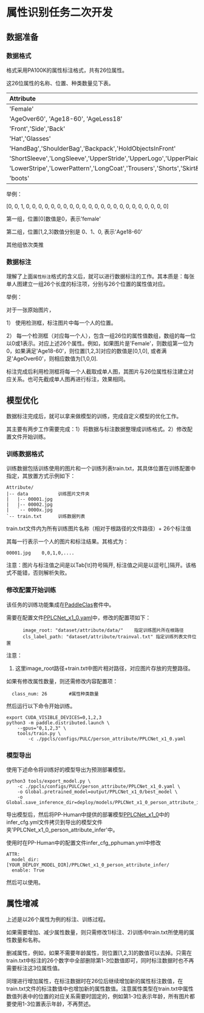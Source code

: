 # 属性识别任务二次开发

## 数据准备

### 数据格式

格式采用PA100K的属性标注格式，共有26位属性。

这26位属性的名称、位置、种类数量见下表。

| Attribute |  index    |  length   |
|:----------|:----------|:----------|
| 'Female'    | [0]    | 1    |
| 'AgeOver60', 'Age18-60', 'AgeLess18'    | [1, 2, 3]    | 3    |
| 'Front','Side','Back'    | [4, 5, 6]    |  3    |
| 'Hat','Glasses'   |  [7, 8]   |  2    |
| 'HandBag','ShoulderBag','Backpack','HoldObjectsInFront'   | [9,10,11,12]   | 4    |
| 'ShortSleeve','LongSleeve','UpperStride','UpperLogo','UpperPlaid','UpperSplice'  | [13,14,15,16,17,18]   |  6    |
| 'LowerStripe','LowerPattern','LongCoat','Trousers','Shorts','Skirt&Dress'   | [19,20,21,22,23,24]   |  6    |
| 'boots'   | [25]   |  1   |

举例：

[0, 0, 1, 0, 0, 0, 0, 0, 0, 0, 0, 0, 0, 0, 0, 0, 0, 0, 0, 0, 0, 0, 0, 0, 0, 0]

第一组，位置[0]数值是0，表示'female'

第二组，位置[1,2,3]数值分别是 0、1、0, 表示'Age18-60'

其他组依次类推

### 数据标注

理解了上面`属性标注`格式的含义后，就可以进行数据标注的工作。其本质是：每张单人图建立一组26个长度的标注项，分别与26个位置的属性值对应。

举例：

对于一张原始图片，

1） 使用检测框，标注图片中每一个人的位置。

2） 每一个检测框（对应每一个人），包含一组26位的属性值数组，数组的每一位以0或1表示。对应上述26个属性。例如，如果图片是'Female'，则数组第一位为0，如果满足'Age18-60'，则位置[1,2,3]对应的数值是[0,1,0], 或者满足'AgeOver60'，则相应数值为[1,0,0].

标注完成后利用检测框将每一个人截取成单人图，其图片与26位属性标注建立对应关系。也可先截成单人图再进行标注，效果相同。

## 模型优化

数据标注完成后，就可以拿来做模型的训练，完成自定义模型的优化工作。

其主要有两步工作需要完成：1）将数据与标注数据整理成训练格式。2）修改配置文件开始训练。

### 训练数据格式

训练数据包括训练使用的图片和一个训练列表train.txt，其具体位置在训练配置中指定，其放置方式示例如下：
```
Attribute/
|-- data           训练图片文件夹
|   |-- 00001.jpg
|   |-- 00002.jpg
|   `-- 0000x.jpg
`-- train.txt      训练数据列表

```

train.txt文件内为所有训练图片名称（相对于根路径的文件路径）+ 26个标注值

其每一行表示一个人的图片和标注结果。其格式为：

```
00001.jpg    0,0,1,0,....
```

注意：图片与标注值之间是以Tab[\t]符号隔开, 标注值之间是以逗号[,]隔开。该格式不能错，否则解析失败。

### 修改配置开始训练

该任务的训练功能集成在[PaddleClas](https://github.com/PaddlePaddle/PaddleClas)套件中。

需要在配置文件[PPLCNet_x1_0.yaml](https://github.com/PaddlePaddle/PaddleClas/blob/develop/ppcls/configs/PULC/person_attribute/PPLCNet_x1_0.yaml)中，修改的配置项如下：

```
      image_root: "dataset/attribute/data/"    指定训练图片所在根路径
      cls_label_path: "dataset/attribute/trainval.txt" 指定训练列表文件位置
```
注意：

1. 这里image_root路径+train.txt中图片相对路径，对应图片存放的完整路径。

如果有修改属性数量，则还需修改内容配置项：

```
  class_num: 26        #属性种类数量
```

然后运行以下命令开始训练。

```
export CUDA_VISIBLE_DEVICES=0,1,2,3
python3 -m paddle.distributed.launch \
    --gpus="0,1,2,3" \
    tools/train.py \
        -c ./ppcls/configs/PULC/person_attribute/PPLCNet_x1_0.yaml
```

### 模型导出

使用下述命令将训练好的模型导出为预测部署模型。

```
python3 tools/export_model.py \
    -c ./ppcls/configs/PULC/person_attribute/PPLCNet_x1_0.yaml \
    -o Global.pretrained_model=output/PPLCNet_x1_0/best_model \
    -o Global.save_inference_dir=deploy/models/PPLCNet_x1_0_person_attribute_infer
```

导出模型后，然后将PP-Human中提供的部署模型[PPLCNet_x1_0](https://bj.bcebos.com/v1/paddledet/models/pipeline/PPLCNet_x1_0_person_attribute_945_infer.tar)中的infer_cfg.yml文件拷贝到导出的模型文件夹'PPLCNet_x1_0_person_attribute_infer'中。

使用时在PP-Human中的配置文件infer_cfg_pphuman.yml中修改
```
ATTR:
  model_dir: [YOUR_DEPLOY_MODEL_DIR]/PPLCNet_x1_0_person_attribute_infer/
  enable: True
```
然后可以使用。

## 属性增减

上述是以26个属性为例的标注、训练过程。

如果需要增加、减少属性数量，则只需修改1)标注、2)训练中train.txt所使用的属性数量和名称。

删减属性，例如，如果不需要年龄属性，则位置[1,2,3]的数值可以去掉。只需在train.txt中标注的26个数字中全部删除第1-3位数值即可，同时标注数据时也不再需要标注这3位属性值。

同理进行增加属性，在标注数据时在26位后继续增加新的属性标注数值，在train.txt文件的标注数值中也增加新的属性数值。注意属性类型在train.txt中属性数值列表中的位置的对应关系需要时固定的，例如第1-3位表示年龄，所有图片都要使用1-3位置表示年龄，不再赘述。

